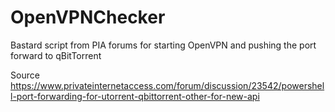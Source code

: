 # OpenVPNChecker
Bastard script from PIA forums for starting OpenVPN and pushing the port forward to qBitTorrent

Source
https://www.privateinternetaccess.com/forum/discussion/23542/powershell-port-forwarding-for-utorrent-qbittorrent-other-for-new-api
